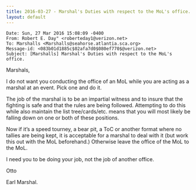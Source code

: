 ```yaml
---
title: 2016-03-27 - Marshal's Duties with respect to the MoL's office.
layout: default
---
```


```
Date: Sun, 27 Mar 2016 15:08:09 -0400
From: Robert E. Day" <roberteday1@verizon.net>
To: Marshalls <Marshalls@seahorse.atlantia.sca.org>
Message-id: <083b01d1885c$02afa7d0$080ef770$@verizon.net>
Subject: [Marshalls] Marshal's Duties with respect to the MoL's office.
```

Marshals,

I do not want you conducting the office of an MoL while you are acting as a marshal at an event. Pick one and do it.

The job of the marshal is to be an impartial witness and to insure that the fighting is safe and that the rules are being followed. Attempting to do this while also maintain the list tree/cards/etc. means that you will most likely be falling down on one or both of these positions.

Now if it’s a speed tourney, a bear pit, a ToC or another format where no tallies are being kept, it is acceptable for a marshal to deal with it (but work this out with the MoL beforehand.) Otherwise leave the office of the MoL to the MoL.

I need you to be doing your job, not the job of another office.

Otto

Earl Marshal.

